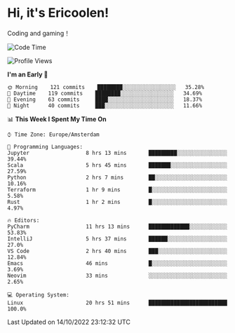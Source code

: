 # Hi, it's Ericoolen!
Coding and gaming！

<!--START_SECTION:waka-->
![Code Time](http://img.shields.io/badge/Code%20Time-447%20hrs%208%20mins-blue)

![Profile Views](http://img.shields.io/badge/Profile%20Views-3-blue)

**I'm an Early 🐤** 

```text
🌞 Morning    121 commits    ████████░░░░░░░░░░░░░░░░░   35.28% 
🌆 Daytime    119 commits    ████████░░░░░░░░░░░░░░░░░   34.69% 
🌃 Evening    63 commits     ████░░░░░░░░░░░░░░░░░░░░░   18.37% 
🌙 Night      40 commits     ███░░░░░░░░░░░░░░░░░░░░░░   11.66%

```


📊 **This Week I Spent My Time On** 

```text
⌚︎ Time Zone: Europe/Amsterdam

💬 Programming Languages: 
Jupyter                  8 hrs 13 mins       █████████░░░░░░░░░░░░░░░░   39.44% 
Scala                    5 hrs 45 mins       ███████░░░░░░░░░░░░░░░░░░   27.59% 
Python                   2 hrs 7 mins        ██░░░░░░░░░░░░░░░░░░░░░░░   10.16% 
Terraform                1 hr 9 mins         █░░░░░░░░░░░░░░░░░░░░░░░░   5.58% 
Rust                     1 hr 2 mins         █░░░░░░░░░░░░░░░░░░░░░░░░   4.97%

🔥 Editors: 
PyCharm                  11 hrs 13 mins      █████████████░░░░░░░░░░░░   53.83% 
IntelliJ                 5 hrs 37 mins       ██████░░░░░░░░░░░░░░░░░░░   27.0% 
VS Code                  2 hrs 40 mins       ███░░░░░░░░░░░░░░░░░░░░░░   12.84% 
Emacs                    46 mins             █░░░░░░░░░░░░░░░░░░░░░░░░   3.69% 
Neovim                   33 mins             ░░░░░░░░░░░░░░░░░░░░░░░░░   2.65%

💻 Operating System: 
Linux                    20 hrs 51 mins      █████████████████████████   100.0%

```


 Last Updated on 14/10/2022 23:12:32 UTC
<!--END_SECTION:waka-->

